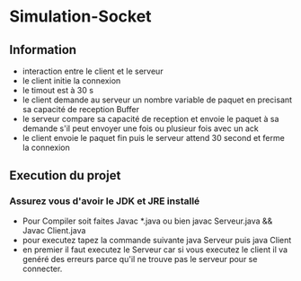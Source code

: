 # Simulation-Socket

## Information
- interaction entre le client et le serveur
- le client initie la connexion
- le timout est à 30 s
- le client demande au serveur un nombre variable de paquet en precisant sa capacité de reception Buffer
- le serveur compare sa capacité de reception et envoie le paquet à sa demande s'il peut envoyer une fois ou plusieur fois avec un ack
- le client envoie le paquet fin puis le serveur attend 30 second et ferme la connexion


## Execution du projet
### Assurez vous d'avoir le JDK et JRE installé
- Pour Compiler soit faites Javac *.java ou bien javac Serveur.java && Javac Client.java
- pour executez tapez la commande suivante java Serveur puis java Client
- en premier il faut executez le Serveur car si vous executez le client il va genéré des erreurs parce qu'il ne trouve pas le serveur pour se connecter.
